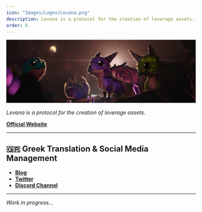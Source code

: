 ```yaml
---
icon: "Images/Logos/Levana.png"
description: Levana is a protocol for the creation of leverage assets.
order: 6
---
```


![](../Images/Covers/Levana.png)

_Levana is a protocol for the creation of leverage assets._

[**Official Website**](https://levana.finance/)

---

## 🇬🇷 Greek Translation & Social Media Management

- [**Blog**](https://medium.com/@levanagreece)
- [**Twitter**](https://twitter.com/LevanaGreece)
- [**Discord Channel**](https://discord.com/invite/v5Sa4spGrz)

---

_Work in progress..._
